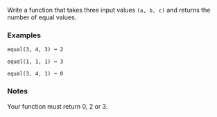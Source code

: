 
Write a function that takes three input values `(a, b, c)` and returns the number of equal values.

### Examples

```
equal(3, 4, 3) ➞ 2

equal(1, 1, 1) ➞ 3

equal(3, 4, 1) ➞ 0 
```

### Notes

Your function must return 0, 2 or 3.
